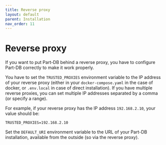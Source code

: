 ```yaml
---
title: Reverse proxy
layout: default
parent: Installation
nav_order: 11
---
```


# Reverse proxy

If you want to put Part-DB behind a reverse proxy, you have to configure Part-DB correctly to make it work properly.

You have to set the `TRUSTED_PROXIES` environment variable to the IP address of your reverse proxy 
(either in your `docker-compose.yaml` in the case of docker, or `.env.local` in case of direct installation). 
If you have multiple reverse proxies, you can set multiple IP addresses separated by a comma (or specify a range).

For example, if your reverse proxy has the IP address `192.168.2.10`, your value should be: 
```
TRUSTED_PROXIES=192.168.2.10
```

Set the `DEFAULT_URI` environment variable to the URL of your Part-DB installation, available from the outside (so via the reverse proxy).